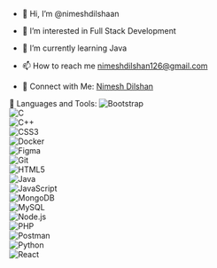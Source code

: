 - 👋 Hi, I’m @nimeshdilshaan
- 👀 I’m interested in Full Stack Development
- 🌱 I’m currently learning Java
- 📫 How to reach me nimeshdilshan126@gmail.com

- 🌟 Connect with Me:
 [Nimesh Dilshan ]([https://www.linkedin.com/in/nimesh-dilshan-8119812b6/])  

🚀 Languages and Tools:
![Bootstrap](https://img.shields.io/badge/Bootstrap-563D7C?style=flat&logo=bootstrap&logoColor=white)  
![C](https://img.shields.io/badge/C-00599C?style=flat&logo=c&logoColor=white)  
![C++](https://img.shields.io/badge/C++-00599C?style=flat&logo=c%2B%2B&logoColor=white)  
![CSS3](https://img.shields.io/badge/CSS3-1572B6?style=flat&logo=css3&logoColor=white)  
![Docker](https://img.shields.io/badge/Docker-2496ED?style=flat&logo=docker&logoColor=white)  
![Figma](https://img.shields.io/badge/Figma-F24E1E?style=flat&logo=figma&logoColor=white)  
![Git](https://img.shields.io/badge/Git-F05032?style=flat&logo=git&logoColor=white)  
![HTML5](https://img.shields.io/badge/HTML5-E34F26?style=flat&logo=html5&logoColor=white)  
![Java](https://img.shields.io/badge/Java-007396?style=flat&logo=java&logoColor=white)  
![JavaScript](https://img.shields.io/badge/JavaScript-F7DF1E?style=flat&logo=javascript&logoColor=black)  
![MongoDB](https://img.shields.io/badge/MongoDB-47A248?style=flat&logo=mongodb&logoColor=white)  
![MySQL](https://img.shields.io/badge/MySQL-4479A1?style=flat&logo=mysql&logoColor=white)  
![Node.js](https://img.shields.io/badge/Node.js-43853D?style=flat&logo=node.js&logoColor=white)  
![PHP](https://img.shields.io/badge/PHP-777BB4?style=flat&logo=php&logoColor=white)  
![Postman](https://img.shields.io/badge/Postman-FF6C37?style=flat&logo=postman&logoColor=white)  
![Python](https://img.shields.io/badge/Python-3776AB?style=flat&logo=python&logoColor=white)  
![React](https://img.shields.io/badge/React-20232A?style=flat&logo=react&logoColor=61DAFB)  



<!---
nimeshdilshaan/nimeshdilshaan is a ✨ special ✨ repository because its `README.md` (this file) appears on your GitHub profile.
You can click the Preview link to take a look at your changes.
--->
